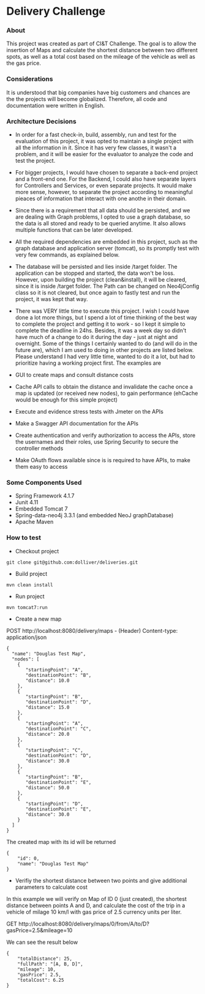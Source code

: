 # Delivery Challenge

### About

This project was created as part of CI&T Challenge.
The goal is to allow the insertion of Maps and calculate the shortest distance between two different spots, as well as a total cost based on the mileage of the vehicle as well as the gas price.

### Considerations

It is understood that big companies have big customers and chances are the the projects will become globalized. Therefore, all code and documentation were written in English.

### Architecture Decisions

- In order for a fast check-in, build, assembly, run and test for the evaluation of this project, it was opted to maintain a single project with all the information in it. Since it has very few classes, it wasn't a problem, and it will be easier for the evaluator to analyze the code and test the project.

- For bigger projects, I would have chosen to separate a back-end project and a front-end one. For the Backend, I could also have separate layers for Controllers and Services, or even separate projects. It would make more sense, however, to separate the project according to meaningful pieaces of information that interact with one anothe in their domain.

- Since there is a requirement that all data should be persisted, and we are dealing with Graph problems, I opted to use a graph database, so the data is all stored and ready to be queried anytime. It also allows multiple functions that can be later developed.

- All the required dependencies are embedded in this project, such as the graph database and application server (tomcat), so its promptly test with very few commands, as explained below.

- The database will be persisted and lies inside /target folder. The application can be stopped and started, the data won't be loss. However, upon building the project (clean&install), it will be cleared, since it is inside /target folder. The Path can be changed on Neo4jConfig class so it is not cleared, but once again to fastly test and run the project, it was kept that way.

- There was VERY little time to execute this project. I wish I could have done a lot more things, but I spend a lot of time thinking of the best way to complete the project and getting it to work - so I kept it simple to complete the deadline in 24hs. Besides, it was a week day so didn't have much of a change to do it during the day - just at night and overnight.
Some of the things I certainly wanted to do (and will do in the future are), which I am used to doing in other projects are listed below. Please understand I had very little time, wanted to do it a lot, but had to prioritize having a working project first. The examples are
- GUI to create maps and consult distance costs
- Cache API calls to obtain the distance and invalidate the cache once a map is updated (or received new nodes), to gain performance  (ehCache would be enough for this simple project)
- Execute and evidence stress tests with Jmeter on the APIs
- Make a Swagger API documentation for the APIs
- Create authentication and verify authorization to access the APIs, store the usernames and their roles, use Spring Security to secure the controller methods
- Make OAuth flows available since is is required to have APIs, to make them easy to access

### Some Components Used
- Spring Framework 4.1.7
- Junit  4.11
- Embedded Tomcat 7
- Spring-data-neo4j 3.3.1  (and embedded NeoJ graphDatabase)
- Apache Maven


### How to test
- Checkout project
```
git clone git@github.com:dolliver/deliveries.git
```

- Build project
```
mvn clean install
```

- Run project
```
mvn tomcat7:run
```

- Create a new map

POST http://localhost:8080/delivery/maps  -  (Header) Content-type: application/json
```
{
  "name": "Douglas Test Map",
  "nodes": [
    {
       "startingPoint": "A",
       "destinationPoint": "B",
       "distance": 10.0
    },
    {
       "startingPoint": "B",
       "destinationPoint": "D",
       "distance": 15.0
    },
    {
       "startingPoint": "A",
       "destinationPoint": "C",
       "distance": 20.0
    },
    {
       "startingPoint": "C",
       "destinationPoint": "D",
       "distance": 30.0
    },
    {
       "startingPoint": "B",
       "destinationPoint": "E",
       "distance": 50.0
    },   
    {
       "startingPoint": "D",
       "destinationPoint": "E",
       "distance": 30.0
    }        
  ]
}
```

The created map with its id will be returned

```
{
    "id": 0,
    "name": "Douglas Test Map"
}
```

- Verifiy the shortest distance between two points and give additional parameters to calculate cost

In this example we will verify on Map of ID 0  (just created), the shortest distance between points A and D, and calculate the cost of the trip in a vehicle of milage 10 km/l with gas price of 2.5 currency units per liter.

GET http://localhost:8080/delivery/maps/0/from/A/to/D?gasPrice=2.5&mileage=10

We can see the result below

```
{
    "totalDistance": 25,
    "fullPath": "[A, B, D]",
    "mileage": 10,
    "gasPrice": 2.5,
    "totalCost": 6.25
}
```


